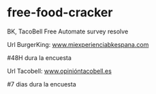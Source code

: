 # free-food-cracker
BK, TacoBell Free Automate survey resolve


Url BurgerKing: www.miexperienciabkespana.com

#48H dura la encuesta

Url Tacobell: www.opinióntacobell.es

#7 dias dura la encuesta